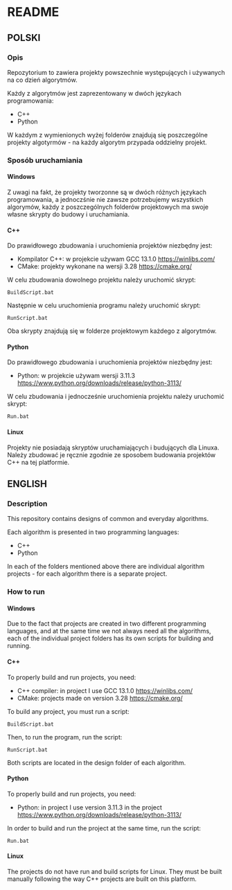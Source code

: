 # README

## POLSKI

### Opis
Repozytorium to zawiera projekty powszechnie występujących i używanych na co dzień algorytmów.

Każdy z algorytmów jest zaprezentowany w dwóch językach programowania:

- C++
- Python

W każdym z wymienionych wyżej folderów znajdują się poszczególne projekty algotyrmów - na każdy algorytm 
przypada oddzielny projekt.

### Sposób uruchamiania

#### Windows
Z uwagi na fakt, że projekty tworzonne są w dwóch różnych językach programowania, a jednoczśnie nie zawsze
potrzebujemy wszystkich algorymów, każdy z poszczególnych folderów projektowych ma swoje własne skrypty do 
budowy i uruchamiania.

#### C++
Do prawidłowego zbudowania i uruchomienia projektów niezbędny jest:

- Kompilator C++: w projekcie używam GCC 13.1.0 https://winlibs.com/
- CMake: projekty wykonane na wersji 3.28 https://cmake.org/

W celu zbudowania dowolnego projektu należy uruchomić skrypt:
```
BuildScript.bat
```

Następnie w celu uruchomienia programu należy uruchomić skrypt:
```
RunScript.bat
```

Oba skrypty znajdują się w folderze projektowym każdego z algorytmów.

#### Python
Do prawidłowego zbudowania i uruchomienia projektów niezbędny jest:

- Python: w projekcie używam wersji 3.11.3 https://www.python.org/downloads/release/python-3113/

W celu zbudowania i jednocześnie uruchomienia projektu należy uruchomić skrypt:
```
Run.bat
```

#### Linux
Projekty nie posiadają skryptów uruchamiających i budujących dla Linuxa. Należy zbudować je ręcznie
zgodnie ze sposobem budowania projektów C++ na tej platformie.

## ENGLISH

### Description
This repository contains designs of common and everyday algorithms.

Each algorithm is presented in two programming languages:

- C++ 
- Python

In each of the folders mentioned above there are individual algorithm projects - for each algorithm 
there is a separate project.

### How to run

#### Windows
Due to the fact that projects are created in two different programming languages, and at the same time we
not always need all the algorithms, each of the individual project folders has its own scripts for
building and running.

#### C++
To properly build and run projects, you need:

- C++ compiler: in project I use GCC 13.1.0 https://winlibs.com/
- CMake: projects made on version 3.28 https://cmake.org/

To build any project, you must run a script:
```
BuildScript.bat
```

Then, to run the program, run the script:
```
RunScript.bat
```

Both scripts are located in the design folder of each algorithm.

#### Python
To properly build and run projects, you need:

- Python: in project I use version 3.11.3 in the project https://www.python.org/downloads/release/python-3113/

In order to build and run the project at the same time, run the script:
```
Run.bat
```

#### Linux
The projects do not have run and build scripts for Linux. They must be built manually following the way 
C++ projects are built on this platform.
